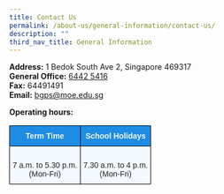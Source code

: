 ```yaml
---
title: Contact Us
permalink: /about-us/general-information/contact-us/
description: ""
third_nav_title: General Information
---
```

**Address:** 1 Bedok South Ave 2, Singapore 469317 <br>
**General Office:** [6442 5416](https://www.google.com/search?q=bedok+green+primary+school&rlz=1C1GCEA_enSG824SG824&oq=bedok+green&aqs=chrome.2.0j69i57j0l3j69i60l3.6298j0j7&sourceid=chrome&ie=UTF-8#) <br>
**Fax:** 64491491 <br>
**Email:** [bgps@moe.edu.sg](mailto:bgps@moe.edu.sg)

**Operating hours:**

<style type="text/css">
.tg  {border-collapse:collapse;border-spacing:0;}
.tg td{border-color:black;border-style:solid;border-width:1px;font-family:Arial, sans-serif;font-size:14px;
  overflow:hidden;padding:10px 5px;word-break:normal;}
.tg th{border-color:black;border-style:solid;border-width:1px;font-family:Arial, sans-serif;font-size:14px;
  font-weight:normal;overflow:hidden;padding:10px 5px;word-break:normal;}
.tg .tg-da8v{background-color:#F2F9FF;color:#222;text-align:center;vertical-align:top}
.tg .tg-a5i5{background-color:#1F8CE4;color:#F2F9FF;font-weight:bold;text-align:center;vertical-align:top}
</style>
<table class="tg">
<thead>
  <tr>
    <th class="tg-a5i5">Term Time</th>
    <th class="tg-a5i5">School Holidays</th>
  </tr>
</thead>
<tbody>
  <tr>
    <td class="tg-da8v"><br>7 a.m. to 5.30 p.m.<br> (Mon-Fri) <br></td>
    <td class="tg-da8v"><br>7.30 a.m. to 4 p.m.<br> (Mon-Fri) </td>
  </tr>
</tbody>
</table>